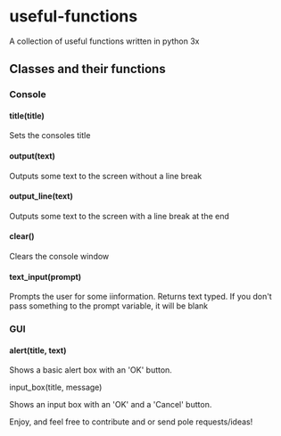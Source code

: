 # useful-functions

A collection of useful functions written in python 3x

## Classes and their functions

### Console

#### title(title)

Sets the consoles title

#### output(text)

Outputs some text to the screen without a line break

#### output_line(text)

Outputs some text to the screen with a line break at the end

#### clear()

Clears the console window

#### text_input(prompt)

Prompts the user for some iinformation. Returns text typed. If you don't pass something to the prompt variable, it will be blank

### GUI

#### alert(title, text)

Shows a basic alert box with an 'OK' button.

input_box(title, message)

Shows an input box with an 'OK' and a 'Cancel' button.


Enjoy, and feel free to contribute and or send pole requests/ideas!
